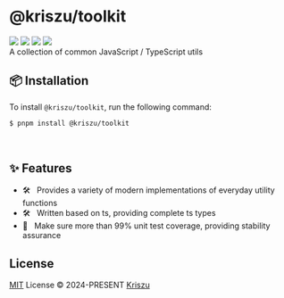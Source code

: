 # @kriszu/toolkit

[![][npm-release-shield]][npm-release-link] [![][npm-downloads-shield]][npm-downloads-link] [![][github-releasedate-shield]][github-releasedate-link]  [![][github-license-shield]][github-license-link] <br/>
A collection of common JavaScript / TypeScript utils


## 📦 Installation

To install `@kriszu/toolkit`, run the following command:

```bash
$ pnpm install @kriszu/toolkit
```

<br/>

## ✨ Features

- 🛠️ &nbsp; Provides a variety of modern implementations of everyday utility functions
- 🛠️ &nbsp; Written based on ts, providing complete ts types
- 💪 &nbsp; Make sure more than 99% unit test coverage, providing stability assurance

## License

[MIT](./LICENSE) License © 2024-PRESENT [Kriszu](https://github.com/wangsizhu0504)

<!-- LINK GROUP -->

[github-codespace-link]: https://codespaces.new/wangsizhu0504/toolkit
[github-codespace-shield]: https://github.com/codespaces/badge.svg
[github-license-link]: https://github.com/wangsizhu0504/toolkit/blob/master/LICENSE
[github-license-shield]: https://img.shields.io/github/license/wangsizhu0504/toolkit?color=1677FF&labelColor=black&style=flat-square
[github-releasedate-link]: https://github.com/wangsizhu0504/toolkit/releases
[github-releasedate-shield]: https://img.shields.io/github/release-date/wangsizhu0504/toolkit?color=1677FF&labelColor=black&style=flat-square
[npm-downloads-link]: https://www.npmjs.com/package/@kriszu/toolkit
[npm-downloads-shield]: https://img.shields.io/npm/dt/@kriszu/toolkit?labelColor=black&style=flat-square&color=1677FF
[npm-release-link]: https://www.npmjs.com/package/@kriszu/toolkit
[npm-release-shield]: https://img.shields.io/npm/v/@kriszu/toolkit?color=1677FF&labelColor=black&logo=npm&logoColor=white&style=flat-square
